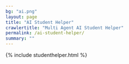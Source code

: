 ```yaml
---
bg: "ai.png"
layout: page
title: "AI Student Helper"
crawlertitle: "Multi Agent AI Student Helper"
permalink: /ai-student-helper/
summary: ""
---
```


{% include studenthelper.html %}
